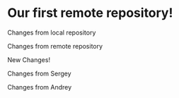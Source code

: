 # Our first remote repository! 

Changes from local repository

Changes from remote repository

New Changes!

Changes from Sergey

Changes from Andrey